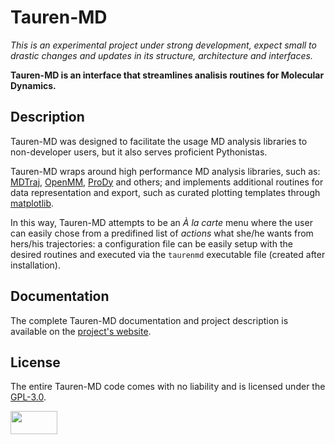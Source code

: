 # Tauren-MD

_This is an experimental project under strong development, expect small to drastic changes and updates in its structure, architecture and interfaces._

**Tauren-MD is an interface that streamlines analisis routines for Molecular Dynamics.**

## Description

Tauren-MD was designed to facilitate the usage MD analysis libraries to non-developer users, but it also serves proficient Pythonistas. 

Tauren-MD wraps around high performance MD analysis libraries, such as: [MDTraj](https://github.com/mdtraj/mdtraj), [OpenMM](https://github.com/pandegroup/openmm), [ProDy]() and others; and implements additional routines for data representation and export, such as curated plotting templates through [matplotlib](https://matplotlib.org/).

In this way, Tauren-MD attempts to be an _À la carte_ menu where the user can easily chose from a predifined list of _actions_ what she/he wants from hers/his trajectories: a configuration file can be easily setup with the desired routines and executed via the `taurenmd` executable file (created after installation).

## Documentation

The complete Tauren-MD documentation and project description is available on the [project's website](https://joaomcteixeira.github.io/Tauren-MD/).

## License

The entire Tauren-MD code comes with no liability and is licensed under the [GPL-3.0](https://github.com/joaomcteixeira/Tauren-MD/blob/master/LICENSE).

<a href="https://www.gnu.org/licenses/gpl-3.0.en.html"><img src="https://upload.wikimedia.org/wikipedia/commons/thumb/9/93/GPLv3_Logo.svg/1200px-GPLv3_Logo.svg.png" width="75" height="37"></a>

